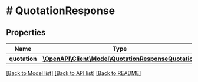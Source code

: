 # # QuotationResponse

## Properties

Name | Type | Description | Notes
------------ | ------------- | ------------- | -------------
**quotation** | [**\OpenAPI\Client\Model\QuotationResponseQuotation**](QuotationResponseQuotation.md) |  |

[[Back to Model list]](../../README.md#models) [[Back to API list]](../../README.md#endpoints) [[Back to README]](../../README.md)
